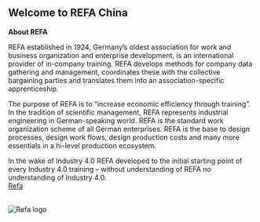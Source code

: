 ## Welcome to REFA China

**About REFA**

REFA established in 1924, Germany’s oldest association for work and business organization and enterprise development, is an international provider of in-company training. REFA develops methods for company data gathering and management, coordinates these with the collective bargaining parties and translates them into an association-specific apprenticeship. 

The purpose of REFA is to “increase economic efficiency through training”. In the tradition of scientific management, REFA represents industrial engineering in German-speaking world. REFA is the standard work organization scheme of all German enterprises. REFA is the base to design processes, design work flows, design production costs and many more essentials in a hi-level production ecosystem.

In the wake of Industry 4.0 REFA developed to the initial starting point of every Industry 4.0 training – without understanding of REFA no understanding of Industry 4.0.
<br>
[Refa](http://www.refa.de/home)
<br><br>

![Refa logo](https://raw.githubusercontent.com/sygssc/sygssc.github.io/master/refalogo.jpg)


